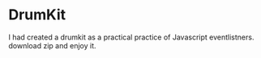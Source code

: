# DrumKit
I had created a drumkit as a practical practice of Javascript eventlistners. download zip and enjoy it.

